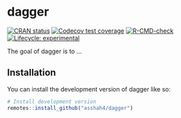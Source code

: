 
<!-- README.md is generated from README.Rmd. Please edit that file -->

# dagger

<!-- badges: start -->

[![CRAN
status](https://www.r-pkg.org/badges/version/dagger)](https://CRAN.R-project.org/package=dagger)
[![Codecov test
coverage](https://codecov.io/gh/asshah4/dagger/branch/main/graph/badge.svg)](https://app.codecov.io/gh/asshah4/dagger?branch=main)
[![R-CMD-check](https://github.com/asshah4/dagger/workflows/R-CMD-check/badge.svg)](https://github.com/asshah4/dagger/actions)
[![Lifecycle:
experimental](https://img.shields.io/badge/lifecycle-experimental-orange.svg)](https://lifecycle.r-lib.org/articles/stages.html#experimental)
<!-- badges: end -->

The goal of dagger is to …

## Installation

You can install the development version of dagger like so:

``` r
# Install development version
remotes::install_github("asshah4/dagger")
```
